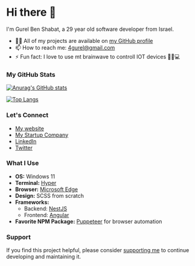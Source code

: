 # Hi there 👋

I'm Gurel Ben Shabat, a 29 year old software developer from Israel.

- 👨‍💻 All of my projects are available on [my GitHub profile](http://github.com/gurelbs)
- 📫 How to reach me: 4gurel@gmail.com
- ⚡ Fun fact: I love to use mt brainwave to controll IOT devices 🧠🔌💻 

### My GitHub Stats

[![Anurag's GitHub stats](https://github-readme-stats.vercel.app/api?username=gurelbs)](https://github.com/gurelbs/github-readme-stats)

[![Top Langs](https://github-readme-stats.vercel.app/api/top-langs/?username=gurelbs)](https://github.com/gurelbs/github-readme-stats)

### Let's Connect

- [My website](https://gure.li)
- [My Startup Company](https://minds.software)
- [LinkedIn](https://linkedin.com/in/gurelbs) 
- [Twitter](https://twitter.com/gurelbs)

### What I Use
- **OS:** Windows 11
- **Terminal:** [Hyper](https://hyper.is)
- **Browser:** [Microsoft Edge](https://www.microsoft.com/en-us/edge)
- **Design:** SCSS from scratch
- **Frameworks:**
  - Backend: [NestJS](https://nestjs.com/)
  - Frontend: [Angular](https://angular.io/)
- **Favorite NPM Package:** [Puppeteer](https://github.com/puppeteer/puppeteer) for browser automation

### Support

If you find this project helpful, please consider [supporting me](https://github.com/sponsors/gurelbs) to continue developing and maintaining it.
